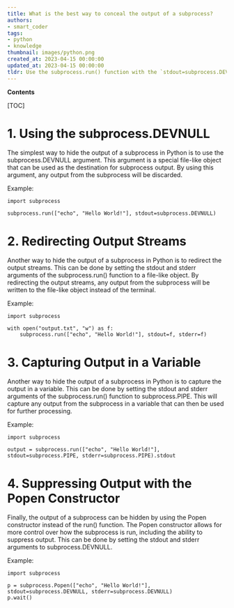 ```yaml
---
title: What is the best way to conceal the output of a subprocess?
authors:
- smart_coder
tags:
- python
- knowledge
thumbnail: images/python.png
created_at: 2023-04-15 00:00:00
updated_at: 2023-04-15 00:00:00
tldr: Use the subprocess.run() function with the `stdout=subprocess.DEVNULL` argument.
---
```


**Contents**

[TOC]

# 1. Using the subprocess.DEVNULL

The simplest way to hide the output of a subprocess in Python is to use the subprocess.DEVNULL argument. This argument is a special file-like object that can be used as the destination for subprocess output. By using this argument, any output from the subprocess will be discarded.

Example:

```
import subprocess

subprocess.run(["echo", "Hello World!"], stdout=subprocess.DEVNULL)
```

# 2. Redirecting Output Streams

Another way to hide the output of a subprocess in Python is to redirect the output streams. This can be done by setting the stdout and stderr arguments of the subprocess.run() function to a file-like object. By redirecting the output streams, any output from the subprocess will be written to the file-like object instead of the terminal.

Example:

```
import subprocess

with open("output.txt", "w") as f:
    subprocess.run(["echo", "Hello World!"], stdout=f, stderr=f)
```

# 3. Capturing Output in a Variable

Another way to hide the output of a subprocess in Python is to capture the output in a variable. This can be done by setting the stdout and stderr arguments of the subprocess.run() function to subprocess.PIPE. This will capture any output from the subprocess in a variable that can then be used for further processing.

Example:

```
import subprocess

output = subprocess.run(["echo", "Hello World!"], stdout=subprocess.PIPE, stderr=subprocess.PIPE).stdout
```

# 4. Suppressing Output with the Popen Constructor

Finally, the output of a subprocess can be hidden by using the Popen constructor instead of the run() function. The Popen constructor allows for more control over how the subprocess is run, including the ability to suppress output. This can be done by setting the stdout and stderr arguments to subprocess.DEVNULL.

Example:

```
import subprocess

p = subprocess.Popen(["echo", "Hello World!"], stdout=subprocess.DEVNULL, stderr=subprocess.DEVNULL)
p.wait()
```
